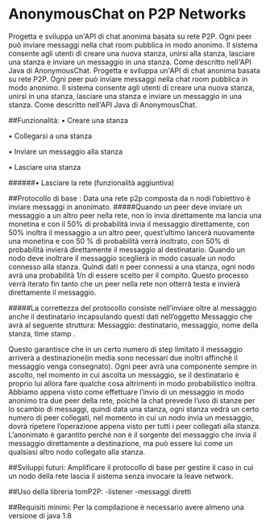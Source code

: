 # AnonymousChat on P2P Networks

Progetta e sviluppa un'API di chat anonima basata su rete P2P.
Ogni peer può inviare messaggi nella chat room pubblica in modo anonimo.
Il sistema consente agli utenti di creare una nuova stanza, unirsi alla stanza, lasciare una stanza e inviare un messaggio in una stanza. 
Come descritto nell'API Java di AnonymousChat. 
Progetta e sviluppa un'API di chat anonima basata su rete P2P. 
Ogni peer può inviare messaggi nella chat room pubblica in modo anonimo. 
Il sistema consente agli utenti di creare una nuova stanza, unirsi in una stanza, lasciare una stanza e inviare un messaggio in una stanza. Come descritto nell'API Java di AnonymousChat.

##Funzionalità:
•	Creare una stanza

•	Collegarsi a una stanza

•	Inviare un messaggio alla stanza

•	Lasciare una stanza

######•	Lasciare la rete (funzionalità aggiuntiva)


##Protocollo di base :
Data una rete p2p composta da n nodi l’obiettivo è inviare messaggi in anonimato. 
#####Quando un peer deve inviare un messaggio a un altro peer nella rete, non lo invia direttamente ma lancia una monetina e con il 50% di probabilità invia il messaggio direttamente, con 50% inoltra il messaggio a un altro peer, quest’ultimo lancerà nuovamente una monetina e con 50 % di probabilità verrà inoltrato, con 50% di probabilità invierà direttamente il messaggio al destinatario. Quando un nodo deve inoltrare il messaggio sceglierà in modo casuale un nodo connesso alla stanza. 
Quindi dati n peer connessi a una stanza, ogni nodo avrà una probabilità 1/n di essere scelto per il compito. Questo processo verrà iterato fin tanto che un peer nella rete non otterrà testa e invierà direttamente il messaggio. 

#####La correttezza del protocollo consiste nell’inviare oltre al messaggio anche il destinatario incapsulando questi dati nell’oggetto Messaggio 
che avrà al seguente struttura:
Messaggio: destinatario, messaggio, nome della stanza, time stamp .

Questo garantisce che in un certo numero di step limitato il messaggio arriverà a destinazione(in media sono necessari due inoltri affinchè il messaggio venga consegnato). 
Ogni peer avrà una componente sempre in ascolto, nel momento in cui ascolta un messaggio, se il destinatario è proprio lui allora fare qualche cosa altrimenti in modo  probabilistico inoltra. Abbiamo appena visto come effettuare l’invio di un messaggio in modo anonimo tra due peer della rete, poiché la chat prevede l’uso di stanze per lo scambio di messaggi, quindi data una stanza, ogni stanza vedrà un certo numero di peer collegati, nel momento in cui un nodo invia un messaggio, dovrà ripetere l’operazione appena visto per tutti i peer collegati alla stanza. L’anonimato è garantito perché non è il sorgente del messaggio che invia il messaggio direttamente a destinazione, ma può essere lui come un qualsiasi altro nodo collegato alla stanza.



##Sviluppi futuri:
Amplificare il protocollo di base per gestire il caso in cui un nodo della rete lascia il sistema senza invocare la leave network.

##Uso della libreria tomP2P:
-listener
-messaggi diretti


##Requisiti minimi:
Per la compilazione è necessario avere almeno una versione di java 1.8 


